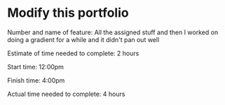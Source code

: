 # Modify this portfolio

Number and name of feature: All the assigned stuff and then I worked on doing a gradient for a while and it didn't pan out well

Estimate of time needed to complete: 2 hours

Start time: 12:00pm

Finish time: 4:00pm

Actual time needed to complete: 4 hours
